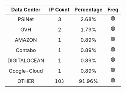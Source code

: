 | Data Center | IP Count | Percentage | Freq |
|:------------:|:--------:|:-----------:|:-----:|
| PSINet | 3 | 2.68% | 🟢 |
| OVH | 2 | 1.79% | 🟢 |
| AMAZON | 1 | 0.89% | 🟢 |
| Contabo | 1 | 0.89% | 🟢 |
| DIGITALOCEAN | 1 | 0.89% | 🟢 |
| Google-Cloud | 1 | 0.89% | 🟢 |
| OTHER | 103 | 91.96% | 🟢 |